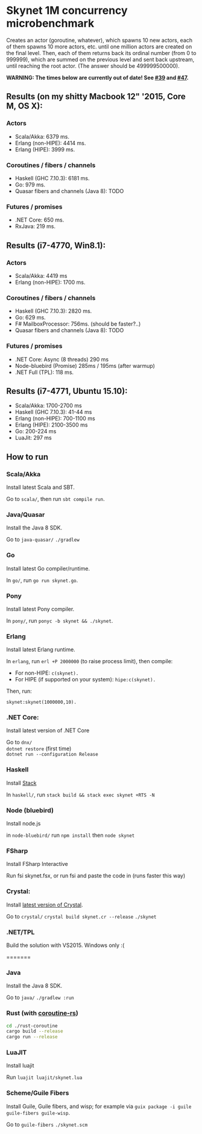 # Skynet 1M concurrency microbenchmark

Creates an actor (goroutine, whatever), which spawns 10 new actors, each of them spawns 10 
more actors, etc. until one million actors are created on the final level. Then, each of them returns
back its ordinal number (from 0 to 999999), which are summed on the previous level and sent back upstream,
until reaching the root actor. (The answer should be 499999500000).

**WARNING: The times below are currently out of date! See [#39](https://github.com/atemerev/skynet/issues/39) and [#47](https://github.com/atemerev/skynet/issues/47).**

## Results (on my shitty Macbook 12" '2015, **Core M**, OS X): 

### Actors

- Scala/Akka: 6379 ms. 
- Erlang (non-HIPE): 4414 ms.
- Erlang (HIPE): 3999 ms.

### Coroutines / fibers / channels

- Haskell (GHC 7.10.3): 6181 ms.
- Go: 979 ms.
- Quasar fibers and channels (Java 8): TODO

### Futures / promises

- .NET Core: 650 ms.
- RxJava: 219 ms.

## Results (**i7-4770**, Win8.1): 

### Actors

- Scala/Akka: 4419 ms
- Erlang (non-HIPE): 1700 ms.

### Coroutines / fibers / channels

- Haskell (GHC 7.10.3): 2820 ms.
- Go: 629 ms.
- F# MailboxProcessor: 756ms. (should be faster?..)
- Quasar fibers and channels (Java 8): TODO

### Futures / promises

- .NET Core: Async (8 threads) 290 ms
- Node-bluebird (Promise) 285ms / 195ms (after warmup)
- .NET Full (TPL): 118 ms.

## Results (**i7-4771**, Ubuntu 15.10): 

- Scala/Akka: 1700-2700 ms
- Haskell (GHC 7.10.3): 41-44 ms
- Erlang (non-HIPE): 700-1100 ms
- Erlang (HIPE): 2100-3500 ms
- Go: 200-224 ms
- LuaJit: 297 ms

## How to run

### Scala/Akka

Install latest Scala and SBT. 

Go to `scala/`, then run `sbt compile run`.

### Java/Quasar

Install the Java 8 SDK.

Go to `java-quasar/`
`./gradlew`

### Go

Install latest Go compiler/runtime.

In `go/`, run `go run skynet.go`.

### Pony

Install latest Pony compiler.

In `pony/`, run `ponyc -b skynet && ./skynet`.

### Erlang

Install latest Erlang runtime.

In `erlang`, run `erl +P 2000000` (to raise process limit), then compile:

- For non-HIPE: `c(skynet).`
- For HIPE (if supported on your system): `hipe:c(skynet).`

Then, run:

`skynet:skynet(1000000,10).`

### .NET Core: 

Install latest version of .NET Core

Go to `dnx/`  
`dotnet restore` (first time)  
`dotnet run --configuration Release`

### Haskell

Install [Stack](http://haskellstack.org)

In `haskell/`, run `stack build && stack exec skynet +RTS -N`

### Node (bluebird)

Install node.js

in `node-bluebird/` run `npm install` then `node skynet`

### FSharp

Install FSharp Interactive

Run fsi skynet.fsx, or run fsi and paste the code in (runs faster this way)

### Crystal:

Install [latest version of Crystal](http://crystal-lang.org/docs/installation/index.html).

Go to `crystal/`
`crystal build skynet.cr --release`
`./skynet`

### .NET/TPL

Build the solution with VS2015. Windows only :(

=======
### Java

Install the Java 8 SDK.

Go to `java/`
`./gradlew :run`

### Rust (with [coroutine-rs](https://github.com/rustcc/coroutine-rs))

```bash
cd ./rust-coroutine
cargo build --release
cargo run --release
```

### LuaJIT

Install luajit

Run `luajit luajit/skynet.lua`

### Scheme/Guile Fibers

Install Guile, Guile fibers, and wisp; for example via `guix package -i guile guile-fibers guile-wisp`.

Go to `guile-fibers`
`./skynet.scm`
